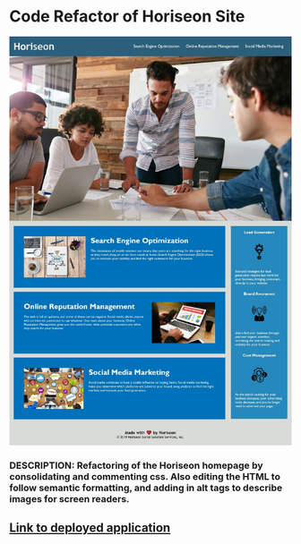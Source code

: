 # Code Refactor of Horiseon Site #

![screenshot of site](Develop/assets/images/fullpage-screenshot-resize.jpg)

### **DESCRIPTION:** Refactoring of the Horiseon homepage by consolidating and commenting css. Also editing the HTML to follow semantic formatting, and adding in alt tags to describe images for screen readers. ###

## [Link to deployed application](https://jshmtchll.github.io/weekly-challenge-one/.) ##
